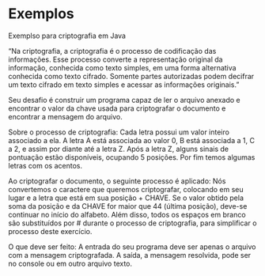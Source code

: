 # Exemplos
Exemplso para criptografia em Java

“Na criptografia, a criptografia é o processo de codificação das informações. Esse processo converte a representação original da informação, conhecida como texto simples, em uma forma alternativa conhecida como texto cifrado. Somente partes autorizadas podem decifrar um texto cifrado em texto simples e acessar as informações originais.”

Seu desafio é construir um programa capaz de ler o arquivo anexado e encontrar o valor da chave usada para criptografar o documento e encontrar a mensagem do arquivo.

Sobre o processo de criptografia:
Cada letra possui um valor inteiro associado a ela. A letra A está associada ao valor 0, B está associada a 1, C a 2, e assim por diante até a letra Z. Após a letra Z, alguns sinais de pontuação estão disponíveis, ocupando 5 posições. Por fim temos algumas letras com os acentos.

Ao criptografar o documento, o seguinte processo é aplicado:
Nós convertemos o caractere que queremos criptografar, colocando em seu lugar e a letra que está em sua posição + CHAVE. 
Se o valor obtido pela soma da posição e da CHAVE for maior que 44 (última posição), deve-se continuar no início do alfabeto. Além disso, todos os espaços em branco são substituídos por # durante o processo de criptografia, para simplificar o processo deste exercício.

O que deve ser feito:
A entrada do seu programa deve ser apenas o arquivo com a mensagem criptografada.
A saída, a mensagem resolvida, pode ser no console ou em outro arquivo texto.

